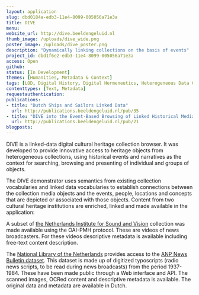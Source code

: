 ```yaml
---
layout: application
slug: dbd0184a-edb3-11e4-8099-005056a71e3a
title: DIVE
menu: 
website_url: http://dive.beeldengeluid.nl
thumb_image: /uploads/dive_wide.png
poster_image: /uploads/dive_poster.png
description: "Dynamically linking collections on the basis of events"
project_id: dbd1f6e2-edb3-11e4-8099-005056a71e3a
access: Open
github: 
status: [In Development]
themes: [Humanities, Metadata & Context]
tags: [LOD, Digital History, Digital Hermeneutics, Heterogeneous Data Cloud, Historical Events, Maritime data, Crowdsourcing]
contenttypes: [Text, Metadata]
requestauthentication: 
publications: 
- title: "Dutch Ships and Sailors Linked Data"
  url: http://publications.beeldengeluid.nl/pub/35
- title: "DIVE into the Event-Based Browsing of Linked Historical Media"
  url: http://publications.beeldengeluid.nl/pub/21
blogposts: 
---
```


DIVE is a linked-data digital cultural heritage collection browser. It was developed to provide innovative access to heritage objects from heterogeneous collections, using historical events and narratives as the context for searching, browsing and presenting of individual and groups of objects.

The DIVE demonstrator uses semantics from existing collection vocabularies and linked data vocabularies to establish connections between the collection media objects and the events, people, locations and concepts that are depicted or associated with those objects. Content from two cultural heritage institutions are enriched, linked and made available in the application:

A subset of [the Netherlands Institute for Sound and Vision](https://www.beeldengeluid.nl/) collection was made available using the OAI-PMH protocol. These are videos of news broadcasters. For these videos descriptive metadata is available including free-text content description.

The [National Library of the Netherlands](https://www.kb.nl/) provides access to the [ANP News Bulletin dataset](http://www.delpher.nl/nl/radiobulletins/). This dataset is made up of digitized typoscripts (radio news scripts, to be read during news broadcasts) from the period 1937-1984. These have been made public through a Web interface and API. The scanned images, OCRed content and descriptive metadata is available. The original data and metadata are available in Dutch.
